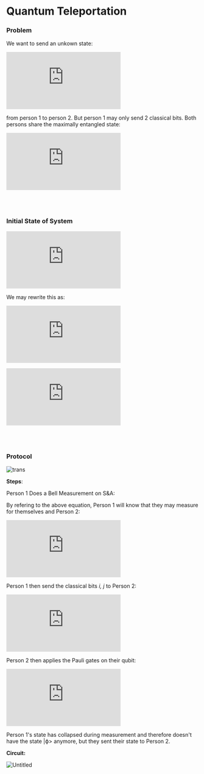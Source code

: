 <h1>Quantum Teleportation</h1>

<h3>Problem</h3>
We want to send an unkown state:

![equation](https://latex.codecogs.com/gif.latex?%7C%5Cphi%20%3E_%7Bs%7D%3D%20%5Calpha%20%7C0%3E_%7Bs%7D&plus;%5Cbeta%20%7C1%3E_%7Bs%7D)

from person 1 to person 2. But person 1 may only send 2 classical bits. Both persons share the maximally entangled state:

![equation](https://latex.codecogs.com/gif.latex?%7C%5Cpsi%20%5E%7B00%7D%3E_%7BAB%7D%20%3D%5Cfrac%7B1%7D%7B%5Csqrt%7B2%7D%7D%20%5B%5Calpha%20%7C00%3E_%7BAB%7D%20&plus;%20%5Cbeta%20%7C11%3E_%7BAB%7D%5D)

<br>
<br>

<h3>Initial State of System</h3>
  
![equation](https://latex.codecogs.com/gif.latex?%5Cbegin%7Balign*%7D%20%26%7B%7D%7C%5Cphi%3E_%7Bs%7D%20%5Cotimes%20%5C%20%7C%5Cpsi%20%5E%7B00%7D%3E_%7BAB%7D%20%5C%5C%20%26%7B%7D%3D%5Cfrac%7B1%7D%7B%5Csqrt%7B2%7D%7D%20%5B%5Calpha%20%7C000%3E_%7BSAB%7D%20&plus;%20%5Calpha%20%7C011%3E_%7BSAB%7D&plus;%20%5Cbeta%20%7C100%3E_%7BSAB%7D%20&plus;%20%5Cbeta%20%7C111%3E_%7BSAB%7D%5D%20%5Cend%7Balign*%7D)

We may rewrite this as:

![equation](https://latex.codecogs.com/gif.latex?%5Cbegin%7Balign*%7D%20%26%7B%7D%3D%5Cfrac%7B1%7D%7B2%5Csqrt%7B2%7D%7D%5B%28%7C00%3E_%7BSA%7D&plus;%7C11%3E_%7BSA%7D%29%20%5Cotimes%20%28%5Calpha%7C0%3E_%7BB%7D&plus;%5Cbeta%7C1%3E_%7BB%7D%29&plus;%28%7C01%3E_%7BSA%7D&plus;%7C10%3E_%7BSA%7D%29%20%5Cotimes%20%28%5Calpha%7C1%3E_%7BB%7D%20&plus;%20%5Cbeta%7C0%3E_%7BB%7D%29%20%5C%5C%20%26%7B%7D&plus;%28%7C00%3E_%7BSA%7D-%7C11%3E_%7BSA%7D%29%20%5Cotimes%20%28%5Calpha%7C0%3E_%7BB%7D-%5Cbeta%7C1%3E_%7BB%7D%29&plus;%28%7C01%3E_%7BSA%7D-%7C10%3E_%7BSA%7D%29%20%5Cotimes%20%28%5Calpha%7C1%3E_%7BB%7D-%5Cbeta%7C0%3E_%7BB%7D%29%5D%20%5Cend%7Balign*%7D)

![equation](https://latex.codecogs.com/gif.latex?%5Cbegin%7Balign*%7D%20%26%7B%7D%3D%5Cfrac%7B1%7D%7B2%7D%5B%7C%5Cpsi%5E%7B00%7D%3E_%7BSA%7D%20%5Cotimes%20%5C%20%7C%5Cphi%3E_%7BB%7D%20&plus;%20%7C%5Cpsi%5E%7B01%7D%3E_%7BSA%7D%20%5Cotimes%20%5C%20%5Csigma_%7Bx%7D%7C%5Cphi%3E_%7BB%7D%20%5C%5C%20%26%7B%7D&plus;%20%7C%5Cpsi%5E%7B10%7D%3E_%7BSA%7D%20%5Cotimes%20%5C%20%5Csigma_%7Bz%7D%7C%5Cphi%3E_%7BB%7D%20&plus;%20%7C%5Cpsi%5E%7B11%7D%3E_%7BSA%7D%20%5Cotimes%20%5C%20%5Csigma_%7Bx%7D%5Csigma_%7Bz%7D%7C%5Cphi%3E_%7BB%7D%5D%20%5Cend%7Balign*%7D)

<br>
<br>

<h3>Protocol</h3>

![trans](https://user-images.githubusercontent.com/68278907/91061231-36c43800-e62c-11ea-8e71-058899a0a5a1.png)

__Steps__:

Person 1 Does a Bell Measurement on S&A:

By refering to the above equation, Person 1 will know that they may measure for themselves and Person 2:

![equation](https://latex.codecogs.com/gif.latex?%5Cbegin%7Balign*%7D%20%26%20Person%20%5C%201%20%26%20Person%20%5C%202%5C%5C%20%26%20%7C%5Cpsi%5E%7B00%7D%3E%20%26%20%7C%5Cphi%3E_%7BB%7D%5C%5C%20%26%20%7C%5Cpsi%5E%7B01%7D%3E%20%26%20%5Csigma_%7Bx%7D%7C%5Cphi%3E_%7BB%7D%5C%5C%20%26%20%7C%5Cpsi%5E%7B10%7D%3E%20%26%20%5Csigma_%7Bz%7D%7C%5Cphi%3E_%7BB%7D%5C%5C%20%26%20%7C%5Cpsi%5E%7B11%7D%3E%20%26%20%5Csigma_%7Bx%7D%5Csigma_%7Bz%7D%7C%5Cphi%3E_%7BB%7D%20%5Cend%7Balign*%7D)

Person 1 then send the classical bits *i, j* to Person 2:

![equation](https://latex.codecogs.com/gif.latex?%5Cbegin%7Bvmatrix%7D%20%26%20Person%20%5C%201%20%26%20Person%20%5C%202%20%26%20Bits%20%5C%20sent%20%26%20%5C%5C%20%26%20%7C%5Cpsi%5E%7B00%7D%3E%20%26%20%7C%5Cphi%3E_%7BB%7D%20%26%2000%5C%5C%20%26%20%7C%5Cpsi%5E%7B01%7D%3E%20%26%20%5Csigma_%7Bx%7D%7C%5Cphi%3E_%7BB%7D%20%26%2001%5C%5C%20%26%20%7C%5Cpsi%5E%7B10%7D%3E%20%26%20%5Csigma_%7Bz%7D%7C%5Cphi%3E_%7BB%7D%20%26%2010%5C%5C%20%26%20%7C%5Cpsi%5E%7B11%7D%3E%20%26%20%5Csigma_%7Bx%7D%5Csigma_%7Bz%7D%7C%5Cphi%3E_%7BB%7D%20%26%2011%20%5Cend%7Bvmatrix%7D)

Person 2 then applies the Pauli gates on their qubit:

![equation](https://latex.codecogs.com/gif.latex?%5Cbegin%7Bvmatrix%7D%20%26%20Person%20%5C%201%20%26%20Person%20%5C%202%20%26%20Bits%20%5C%20sent%20%26%20Person%20%5C%202%20%5C%20State%5C%5C%20%26%20%7C%5Cpsi%5E%7B00%7D%3E%20%26%20%7C%5Cphi%3E_%7BB%7D%20%26%2000%20%26%20%7C%5Cphi%3E_%7BB%7D%5C%5C%20%26%20%7C%5Cpsi%5E%7B01%7D%3E%20%26%20%5Csigma_%7Bx%7D%7C%5Cphi%3E_%7BB%7D%20%26%2001%20%26%20%7C%5Cphi%3E_%7BB%7D%5C%5C%20%26%20%7C%5Cpsi%5E%7B10%7D%3E%20%26%20%5Csigma_%7Bz%7D%7C%5Cphi%3E_%7BB%7D%20%26%2010%20%26%20%7C%5Cphi%3E_%7BB%7D%5C%5C%20%26%20%7C%5Cpsi%5E%7B11%7D%3E%20%26%20%5Csigma_%7Bx%7D%5Csigma_%7Bz%7D%7C%5Cphi%3E_%7BB%7D%20%26%2011%20%26%20%7C%5Cphi%3E_%7BB%7D%20%5Cend%7Bvmatrix%7D)

Person 1's state has collapsed during measurement and therefore doesn't have the state |ϕ> anymore, but they sent their state to Person 2.

__Circuit:__

![Untitled](https://user-images.githubusercontent.com/68278907/91714550-4f80a080-eb8c-11ea-986a-58bc97addfc0.png)


